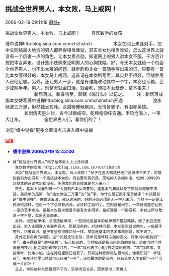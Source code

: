 ## 挑战全世界男人，本女败，马上戒网！
2006-02-19 09:11:18
[原址▸](http://www.fxgan.com/chan_time/2006_01_06/76.htm)



  


 挑战全世界男人，本女败，马上戒网！ 　　 
  喜欢数学的女孩 


 缠中说禅http:blog.sina.com.cnmchzhshch 
  　　 
  　　 本女在网上未逢对手，把中文网络最火地方的男人都弄得相当难受，其实本女也相当难受，怎么这世界上就没有一个厉害一点的角色，让本女费点劲。知道网上的男人对本女不服，千方百计想把本女弄走，设计些小伎俩来证明男人的心胸狭隘。好，今天本女就给一个机会全世界男人，也不出太难的问题，就步韵和本女一首随手写出来的词，只要有一首比本女写得好的，本女马上戒网。这首词在本女所写里，其实并不很好，但战胜男人已经足够。另外，还让男人一步，就是有谁能改动其中一个字，本女也认输，至少戒网半年。男人，别整天就会口活，就会吹，想把本女赶走，拿本事来！ 
  　　 
  　　 
  　　新居落成，新春将至，聊赋《临江仙》以记之。 
  　　注：新居落成指本女博客缠中说禅http:blog.sina.com.cnmchzhshch开通 
  　　 
  　　 
  　　浊水倾波三万里，愀然独坐孤峰。龙潜狮睡候飙风。无情皆竖子，有泪亦英雄。 
  　　 
  　　长剑倚天星斗烂，古今过眼成空。乾坤俯仰任穷通。半轮沧海上，一苇大江东。 
  　　 
  　　 全世界男人们，看你们的了！ 


 浏览“缠中说禅”更多文章请点击进入缠中说禅
 
  
 













<font color='red'>**回复**</font>


- **<font color='blue'>缠中说禅 2006/2/19 15:43:00</font>**
- ```
  就“挑战全世界男人”帖子给笨男人上上诗词课
   喜欢数学的女孩 http://blog.sina.com.cn/m/chzhshch
   本女“挑战全世界男人，本女败，马上戒网！”帖子在各大网站已经广泛流传三天了，可惜到目前为止没有一个能挑战本女的。而且更可笑的是，回帖的人多如牛毛，但99.99999%连基本的诗词常识都没有，传统文化的衰败真是令人痛心！
   首先，基本上没看到有一个人能明白本女词意的，连基本的典故以及字面背景都搞不清楚。最简单的是第一句“浊水倾波三万里”的“浊”字，为什么是它而不是其他字？本词题目是“缠中说禅”，佛教说五浊，就从这来的。好的诗词必须是无一字无来历，当然不一定是江西派的那种，但每一个字必须有根源，必须和主题相关，否则就是闲字，一首诗词能否达到一定的艺术水准，最基本的要求就是不能有太多闲字，最好就是一个都没有，本女之所以敢说一字不易，就是因此而来。
   另外，词是格律体，必须按格律来，一些回帖连基本的格律都不懂就瞎搞，除了出丑还是出丑。男人企图靠人多靠声音大，那是没用的，对这种问题，本女有空就说两句，一般是不管的，识者自识。至于有些写得像口号一样，那就是基本的艺术素质问题，就不说了。
   另外还有用典的问题，这个问题比较复杂，简单说是修辞方面的意义。好象词中用到的“一苇”，由于题目是“缠中说禅”，有点知识的，当然知道是指借用达磨的事情。达磨当时当然就是用筏/小船之类的东西过江的，“一苇”就代表了小船/筏之类的东西，“苇”指芦苇，又指苇叶，比喻小船，这在诗经里面已经有了。其实这种修辞用法很常见，像我们说“一叶轻舟”，用在诗句里当然就可以只用“一叶”，诗句要求的是简约，只有笨男人才会把“一叶”当成一片树叶！
   总之，学问这种东西是假不了的，没学问没关系，回家读书，笨男人！
  ```
